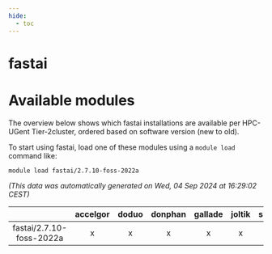 ```yaml
---
hide:
  - toc
---
```


fastai
======

# Available modules


The overview below shows which fastai installations are available per HPC-UGent Tier-2cluster, ordered based on software version (new to old).

To start using fastai, load one of these modules using a `module load` command like:

```shell
module load fastai/2.7.10-foss-2022a
```

*(This data was automatically generated on Wed, 04 Sep 2024 at 16:29:02 CEST)*  

| |accelgor|doduo|donphan|gallade|joltik|shinx|skitty|
| :---: | :---: | :---: | :---: | :---: | :---: | :---: | :---: |
|fastai/2.7.10-foss-2022a|x|x|x|x|x|-|x|

